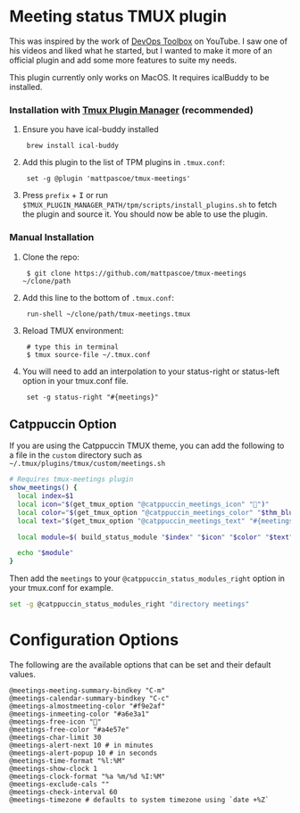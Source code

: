 # Meeting status TMUX plugin

This was inspired by the work of [DevOps Toolbox](https://www.youtube.com/@devopstoolbox) on YouTube.
I saw one of his videos and liked what he started, but I wanted to make it more of an official plugin and add some more features to suite my needs.

This plugin currently only works on MacOS. It requires icalBuddy to be installed.


### Installation with [Tmux Plugin Manager](https://github.com/tmux-plugins/tpm) (recommended)

1. Ensure you have ical-buddy installed

        brew install ical-buddy

2. Add this plugin to the list of TPM plugins in `.tmux.conf`:

        set -g @plugin 'mattpascoe/tmux-meetings'

3. Press `prefix` + <kbd>I</kbd> or run `$TMUX_PLUGIN_MANAGER_PATH/tpm/scripts/install_plugins.sh` to fetch the plugin and source it. You should now be able to
use the plugin.

### Manual Installation

1. Clone the repo:

        $ git clone https://github.com/mattpascoe/tmux-meetings ~/clone/path

2. Add this line to the bottom of `.tmux.conf`:

        run-shell ~/clone/path/tmux-meetings.tmux

3. Reload TMUX environment:

        # type this in terminal
        $ tmux source-file ~/.tmux.conf

4. You will need to add an interpolation to your status-right or status-left option in your tmux.conf file.

        set -g status-right "#{meetings}"


## Catppuccin Option
If you are using the Catppuccin TMUX theme, you can add the following to a file in the `custom` directory
such as `~/.tmux/plugins/tmux/custom/meetings.sh`

```sh
# Requires tmux-meetings plugin
show_meetings() {
  local index=$1
  local icon="$(get_tmux_option "@catppuccin_meetings_icon" "󰃰")"
  local color="$(get_tmux_option "@catppuccin_meetings_color" "$thm_blue")"
  local text="$(get_tmux_option "@catppuccin_meetings_text" "#{meetings}")"

  local module=$( build_status_module "$index" "$icon" "$color" "$text" )

  echo "$module"
}
```

Then add the `meetings` to your `@catppuccin_status_modules_right` option in your tmux.conf for example.

```sh
set -g @catppuccin_status_modules_right "directory meetings"
```


# Configuration Options
The following are the available options that can be set and their default values.

```
@meetings-meeting-summary-bindkey "C-m"
@meetings-calendar-summary-bindkey "C-c"
@meetings-almostmeeting-color "#f9e2af"
@meetings-inmeeting-color "#a6e3a1"
@meetings-free-icon "󱁕"
@meetings-free-color "#a4e57e"
@meetings-char-limit 30
@meetings-alert-next 10 # in minutes
@meetings-alert-popup 10 # in seconds
@meetings-time-format "%l:%M"
@meetings-show-clock 1
@meetings-clock-format "%a %m/%d %I:%M"
@meetings-exclude-cals ""
@meetings-check-interval 60
@meetings-timezone # defaults to system timezone using `date +%Z`
```
